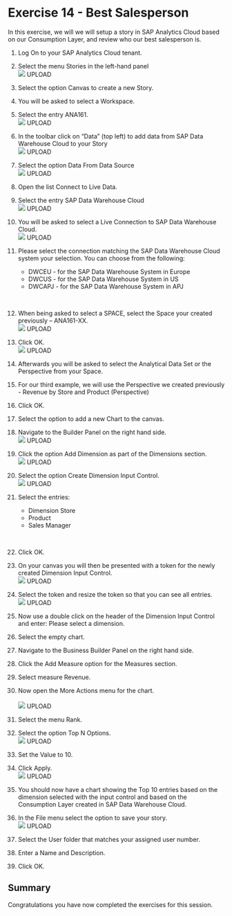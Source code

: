 # Exercise 14 - Best Salesperson

In this exercise, we will we will setup a story in SAP Analytics Cloud based on our Consumption Layer, and review who
our best salesperson is.

1. Log On to your SAP Analytics Cloud tenant.
2. Select the menu Stories in the left-hand panel
<br>![](images/00_00_0401.png) UPLOAD

3. Select the option Canvas to create a new Story.
4. You will be asked to select a Workspace.
5. Select the entry ANA161.
<br>![](images/00_00_0402.png) UPLOAD

6. In the toolbar click on “Data” (top left) to add data from SAP Data Warehouse Cloud to your Story
<br>![](images/00_00_0403.png) UPLOAD

7. Select the option Data From Data Source
<br>![](images/00_00_0404.png) UPLOAD

8. Open the list Connect to Live Data.
9. Select the entry SAP Data Warehouse Cloud
<br>![](images/00_00_0405.png) UPLOAD

10. You will be asked to select a Live Connection to SAP Data Warehouse Cloud.
<br>![](images/00_00_0406.png) UPLOAD

11. Please select the connection matching the SAP Data Warehouse Cloud system your selection. You can
choose from the following:<br><ul><li>DWCEU - for the SAP Data Warehouse System in Europe</li><li>DWCUS - for the SAP Data Warehouse System in US</li><li>DWCAPJ - for the SAP Data Warehouse System in APJ
<br>

12. When being asked to select a SPACE, select the Space your created previously – ANA161-XX.
<br>![](images/00_00_0407.png) UPLOAD
  
13. Click OK. 
<br>![](images/00_00_0408.png) UPLOAD

14. Afterwards you will be asked to select the Analytical Data Set or the Perspective from your Space.
15. For our third example, we will use the Perspective we created previously - Revenue by Store and Product
(Perspective)
16. Click OK.
17. Select the option to add a new Chart to the canvas.
18. Navigate to the Builder Panel on the right hand side.
<br>![](images/00_00_0409.png) UPLOAD

19. Click the option Add Dimension as part of the Dimensions section.
<br>![](images/00_00_0410.png) UPLOAD

20. Select the option Create Dimension Input Control.
<br>![](images/00_00_0411.png) UPLOAD
  
21. Select the entries:<br><ul><li>Dimension Store</li><li>Product</li><li>Sales Manager
<br>

22. Click OK.
23. On your canvas you will then be presented with a token for the newly created Dimension Input Control.
<br>![](images/00_00_0412.png) UPLOAD

24. Select the token and resize the token so that you can see all entries.
<br>![](images/00_00_0413.png) UPLOAD
  
25. Now use a double click on the header of the Dimension Input Control and enter: Please select a dimension.
26. Select the empty chart.
27. Navigate to the Business Builder Panel on the right hand side.
28. Click the Add Measure option for the Measures section.
29. Select measure Revenue.
30. Now open the More Actions menu for the chart.  
<br>![](images/00_00_0414.png) UPLOAD
  
31. Select the menu Rank.  
32. Select the option Top N Options.
<br>![](images/00_00_0415.png) UPLOAD
  
33. Set the Value to 10.
34. Click Apply. 
<br>![](images/00_00_0416.png) UPLOAD
  
35. You should now have a chart showing the Top 10 entries based on the dimension selected with the input
control and based on the Consumption Layer created in SAP Data Warehouse Cloud.
36. In the File menu select the option to save your story.
<br>![](images/00_00_0417.png) UPLOAD
  
37. Select the User folder that matches your assigned user number.
38. Enter a Name and Description.
39. Click OK.  


## Summary

Congratulations you have now completed the exercises for this session.


